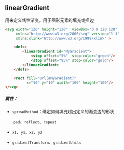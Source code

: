 <h2>linearGradient</h2>

<p>用来定义线性渐变，用于图形元素的填充或描边</p>

```html
<svg width="120" height="120"  viewBox="0 0 120 120"
     xmlns="http://www.w3.org/2000/svg" version="1.1"
     xmlns:xlink="http://www.w3.org/1999/xlink" >

    <defs>
        <linearGradient id="MyGradient">
            <stop offset="5%"  stop-color="green"/>
            <stop offset="95%" stop-color="gold"/>
        </linearGradient>
    </defs>

    <rect fill="url(#MyGradient)"
          x="10" y="10" width="100" height="100"/>
</svg>
```

<h5>属性：</h5>

 * `spreadMethod`：确定如何填充超出定义的渐变边的形状

   ​						`pad`、`reflect`、`repeat`

*  `x1`、`y1`、`x2`、`y2`
* `gradientTransform`、`gradientUnits`

